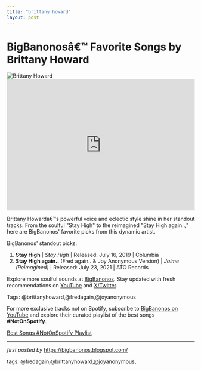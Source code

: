 ```yaml
---
title: "brittany howard"
layout: post
---
```

<!-- Title of the Post -->
<h1 >BigBanonosâ€™ Favorite Songs by Brittany Howard</h1> <!-- Featured Image -->
<div > <img src="https://i.scdn.co/image/ab67616d0000b2738bfd1640b83c33dabb356eb2" alt="Brittany Howard">
</div> <!-- Spotify Embed -->
<div > <iframe src="https://open.spotify.com/embed/playlist/5FZsSE5Ucy9s43nYgk3A32?utm_source=generator" width="100%" height="352" frameBorder="0" allowfullscreen="" allow="autoplay; clipboard-write; encrypted-media; fullscreen; picture-in-picture" loading="lazy"></iframe>
</div> <!-- Introductory Text -->
<p >Brittany Howardâ€™s powerful voice and eclectic style shine in her standout tracks. From the soulful "Stay High" to the reimagined "Stay High again..," here are BigBanonos' favorite picks from this dynamic artist.</p> <!-- Song Highlights -->
<div > <p>BigBanonos' standout picks:</p> <ol> <li><strong>Stay High</strong> | <em>Stay High</em> | Released: July 16, 2019 | Columbia</li> <li><strong>Stay High again..</strong> (Fred again.. & Joy Anonymous Version) | <em>Jaime (Reimagined)</em> | Released: July 23, 2021 | ATO Records</li> </ol>
</div> <!-- Footer Links -->
<div > <p>Explore more soulful sounds at <a href="https://bigbanonos.blogspot.com/" target="_blank">BigBanonos</a>. Stay updated with fresh recommendations on <a href="https://www.youtube.com/@BigBanonos" target="_blank">YouTube</a> and <a href="https://x.com/bigbanonos" target="_blank">X/Twitter</a>.</p>
</div> <!-- Tags -->
<p >Tags: @brittanyhoward,@fredagain,@joyanonymous</p>


<!--Subscribe and Playlist Links-->
<div>
    <p>For more exclusive tracks not on Spotify, subscribe to <a href="https://www.youtube.com/@BigBanonos" target="_blank">BigBanonos on YouTube</a> and explore their curated playlist of the best songs <strong>#NotOnSpotify</strong>.</p>
    <p><a href="https://www.youtube.com/playlist?list=PLtuNtuTatqI0kFahUCbtbfenC_ET5O_tr" target="_blank">Best Songs #NotOnSpotify Playlist<br /></a></p></div>

<hr />

<p><em>first posted by</em> <a href="https://bigbanonos.blogspot.com/" rel="noopener" target="_new">https://bigbanonos.blogspot.com/</a></p>

<p>tags: @fredagain,@brittanyhoward,@joyanonymous,</p>
